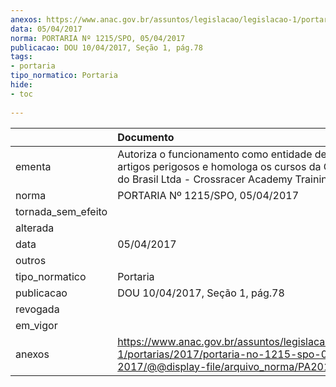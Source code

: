 ```yaml
---
anexos: https://www.anac.gov.br/assuntos/legislacao/legislacao-1/portarias/2017/portaria-no-1215-spo-05-04-2017/@@display-file/arquivo_norma/PA2017-1215.pdf
data: 05/04/2017
norma: PORTARIA Nº 1215/SPO, 05/04/2017
publicacao: DOU 10/04/2017, Seção 1, pág.78
tags:
- portaria
tipo_normatico: Portaria
hide: 
- toc 
 
---
```


|                    | Documento                                                                                                                                              |
|:-------------------|:-------------------------------------------------------------------------------------------------------------------------------------------------------|
| ementa             | Autoriza o funcionamento como entidade de ensino de artigos perigosos e homologa os cursos da Crossracer do Brasil Ltda - Crossracer Academy Training. |
| norma              | PORTARIA Nº 1215/SPO, 05/04/2017                                                                                                                       |
| tornada_sem_efeito |                                                                                                                                                        |
| alterada           |                                                                                                                                                        |
| data               | 05/04/2017                                                                                                                                             |
| outros             |                                                                                                                                                        |
| tipo_normatico     | Portaria                                                                                                                                               |
| publicacao         | DOU 10/04/2017, Seção 1, pág.78                                                                                                                        |
| revogada           |                                                                                                                                                        |
| em_vigor           |                                                                                                                                                        |
| anexos             | https://www.anac.gov.br/assuntos/legislacao/legislacao-1/portarias/2017/portaria-no-1215-spo-05-04-2017/@@display-file/arquivo_norma/PA2017-1215.pdf   |